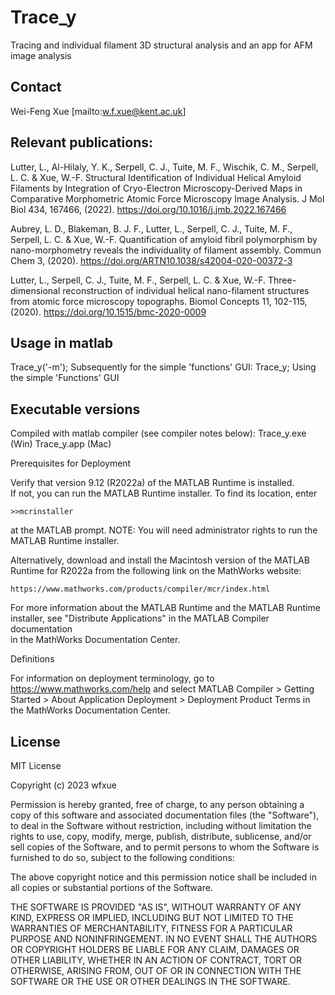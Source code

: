 # Trace_y

Tracing and individual filament 3D structural analysis
and an app for AFM image analysis


## Contact
Wei-Feng Xue [mailto:w.f.xue@kent.ac.uk]


## Relevant publications:

Lutter, L., Al-Hilaly, Y. K., Serpell, C. J., Tuite, M. F., Wischik, C. M., Serpell, L. C. & Xue, W.-F. Structural Identification of Individual Helical Amyloid Filaments by Integration of Cryo-Electron Microscopy-Derived Maps in Comparative Morphometric Atomic Force Microscopy Image Analysis. J Mol Biol 434, 167466, (2022). https://doi.org/10.1016/j.jmb.2022.167466

Aubrey, L. D., Blakeman, B. J. F., Lutter, L., Serpell, C. J., Tuite, M. F., Serpell, L. C. & Xue, W.-F. Quantification of amyloid fibril polymorphism by nano-morphometry reveals the individuality of filament assembly. Commun Chem 3, (2020). https://doi.org/ARTN10.1038/s42004-020-00372-3

Lutter, L., Serpell, C. J., Tuite, M. F., Serpell, L. C. & Xue, W.-F. Three-dimensional reconstruction of individual helical nano-filament structures from atomic force microscopy topographs. Biomol Concepts 11, 102-115, (2020). https://doi.org/10.1515/bmc-2020-0009



## Usage in matlab

Trace_y('-m');
Subsequently for the simple 'functions' GUI:
Trace_y; Using the simple 'Functions' GUI

## Executable versions

Compiled with matlab compiler (see compiler notes below):
Trace_y.exe (Win)
Trace_y.app (Mac)

Prerequisites for Deployment 

Verify that version 9.12 (R2022a) of the MATLAB Runtime is installed.   
If not, you can run the MATLAB Runtime installer.
To find its location, enter
  
    >>mcrinstaller
      
at the MATLAB prompt.
NOTE: You will need administrator rights to run the MATLAB Runtime installer. 

Alternatively, download and install the Macintosh version of the MATLAB Runtime for R2022a 
from the following link on the MathWorks website:

    https://www.mathworks.com/products/compiler/mcr/index.html
   
For more information about the MATLAB Runtime and the MATLAB Runtime installer, see 
"Distribute Applications" in the MATLAB Compiler documentation  
in the MathWorks Documentation Center.


Definitions

For information on deployment terminology, go to
https://www.mathworks.com/help and select MATLAB Compiler >
Getting Started > About Application Deployment >
Deployment Product Terms in the MathWorks Documentation
Center.


## License

MIT License

Copyright (c) 2023 wfxue

Permission is hereby granted, free of charge, to any person obtaining a copy
of this software and associated documentation files (the "Software"), to deal
in the Software without restriction, including without limitation the rights
to use, copy, modify, merge, publish, distribute, sublicense, and/or sell
copies of the Software, and to permit persons to whom the Software is
furnished to do so, subject to the following conditions:

The above copyright notice and this permission notice shall be included in all
copies or substantial portions of the Software.

THE SOFTWARE IS PROVIDED "AS IS", WITHOUT WARRANTY OF ANY KIND, EXPRESS OR
IMPLIED, INCLUDING BUT NOT LIMITED TO THE WARRANTIES OF MERCHANTABILITY,
FITNESS FOR A PARTICULAR PURPOSE AND NONINFRINGEMENT. IN NO EVENT SHALL THE
AUTHORS OR COPYRIGHT HOLDERS BE LIABLE FOR ANY CLAIM, DAMAGES OR OTHER
LIABILITY, WHETHER IN AN ACTION OF CONTRACT, TORT OR OTHERWISE, ARISING FROM,
OUT OF OR IN CONNECTION WITH THE SOFTWARE OR THE USE OR OTHER DEALINGS IN THE
SOFTWARE.


